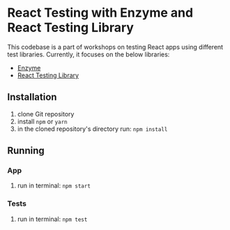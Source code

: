 # React Testing with Enzyme and React Testing Library

This codebase is a part of workshops on testing React apps using different test libraries. Currently, it focuses on the below libraries:
- [Enzyme](https://github.com/airbnb/enzyme)
- [React Testing Library](https://github.com/testing-library/react-testing-library)

## Installation

1. clone Git repository
2. install `npm` or `yarn`
3. in the cloned repository's directory run: `npm install`

## Running
### App
1. run in terminal: `npm start`
### Tests
1. run in terminal: `npm test`
